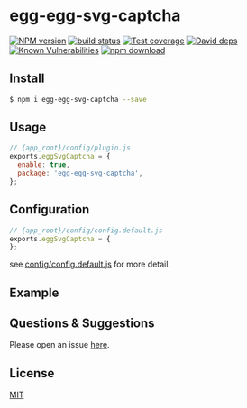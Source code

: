 # egg-egg-svg-captcha

[![NPM version][npm-image]][npm-url]
[![build status][travis-image]][travis-url]
[![Test coverage][codecov-image]][codecov-url]
[![David deps][david-image]][david-url]
[![Known Vulnerabilities][snyk-image]][snyk-url]
[![npm download][download-image]][download-url]

[npm-image]: https://img.shields.io/npm/v/egg-egg-svg-captcha.svg?style=flat-square
[npm-url]: https://npmjs.org/package/egg-egg-svg-captcha
[travis-image]: https://img.shields.io/travis/eggjs/egg-egg-svg-captcha.svg?style=flat-square
[travis-url]: https://travis-ci.org/eggjs/egg-egg-svg-captcha
[codecov-image]: https://img.shields.io/codecov/c/github/eggjs/egg-egg-svg-captcha.svg?style=flat-square
[codecov-url]: https://codecov.io/github/eggjs/egg-egg-svg-captcha?branch=master
[david-image]: https://img.shields.io/david/eggjs/egg-egg-svg-captcha.svg?style=flat-square
[david-url]: https://david-dm.org/eggjs/egg-egg-svg-captcha
[snyk-image]: https://snyk.io/test/npm/egg-egg-svg-captcha/badge.svg?style=flat-square
[snyk-url]: https://snyk.io/test/npm/egg-egg-svg-captcha
[download-image]: https://img.shields.io/npm/dm/egg-egg-svg-captcha.svg?style=flat-square
[download-url]: https://npmjs.org/package/egg-egg-svg-captcha

<!--
Description here.
-->

## Install

```bash
$ npm i egg-egg-svg-captcha --save
```

## Usage

```js
// {app_root}/config/plugin.js
exports.eggSvgCaptcha = {
  enable: true,
  package: 'egg-egg-svg-captcha',
};
```

## Configuration

```js
// {app_root}/config/config.default.js
exports.eggSvgCaptcha = {
};
```

see [config/config.default.js](config/config.default.js) for more detail.

## Example

<!-- example here -->

## Questions & Suggestions

Please open an issue [here](https://github.com/eggjs/egg/issues).

## License

[MIT](LICENSE)
